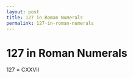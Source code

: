 ```yaml
---
layout: post
title: 127 in Roman Numerals
permalink: 127-in-roman-numerals
---
```


# 127 in Roman Numerals

127 = CXXVII
